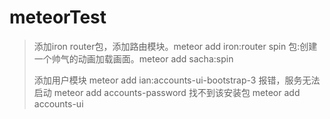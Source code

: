 # meteorTest
> 添加iron router包，添加路由模块。meteor add iron:router
> spin 包:创建一个帅气的动画加载画面。meteor add sacha:spin
>
> 添加用户模块
> meteor add ian:accounts-ui-bootstrap-3  报错，服务无法启动
> meteor add accounts-password   找不到该安装包
> meteor add accounts-ui